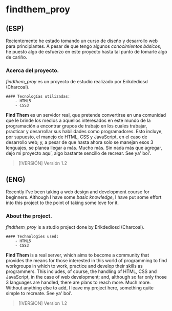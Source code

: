 # findthem_proy
## (ESP)
Recientemente he estado tomando un curso de diseño y desarrollo web para principiantes. A pesar de que tengo algunos *conocimientos básicos*, he puesto algo de esfuerzo en este proyecto hasta tal punto de tomarle algo de cariño.

### Acerca del proyecto.
*findthem_proy* es un proyecto de estudio realizado por Erikdediosd (Charcoal).
    
    #### Tecnologías utilizadas:
        - HTML5
        - CSS3

**Find Them** es un servidor real, que pretende convertirse en una comunidad que le brinde los medios a aquellos interesados en este mundo de la programación a encontrar grupos de trabajo en los cuales trabajar, practicar y desarrollar sus habilidades como programadores.
Esto incluye, por supuesto, el manejo de HTML, CSS y JavaScript, en el caso de desarrollo web; y, a pesar de que hasta ahora solo se manejan esos 3 lenguajes, se planea llegar a más. Mucho más.
Sin nada más que agregar, dejo mi proyecto aquí, algo bastante sencillo de recrear. See ya' boi'.

> [!VERSIÓN]
> Versión 1.2

## (ENG)
Recently I've been taking a web design and development course for beginners. Although I have some *basic knowledge*, I have put some effort into this project to the point of taking some love for it.

### About the project.
*findthem_proy* is a studio project done by Erikdediosd (Charcoal).
    
    #### Technologies used:
        - HTML5
        - CSS3

**Find Them** is a real server, which aims to become a community that provides the means for those interested in this world of programming to find workgroups in which to work, practice and develop their skills as programmers.
This includes, of course, the handling of HTML, CSS and JavaScript, in the case of web development; and, although so far only those 3 languages are handled, there are plans to reach more. Much more.
Without anything else to add, I leave my project here, something quite simple to recreate. See ya' boi'.

> [!VERSION]
> Version 1.2
